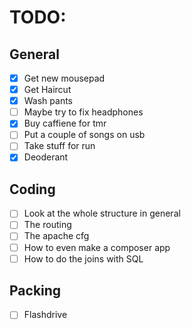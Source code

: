 # TODO:
## General 
 - [x] Get new mousepad
 - [x] Get Haircut
 - [x] Wash pants
 - [ ] Maybe try to fix headphones
 - [x] Buy caffiene for tmr
 - [ ] Put a couple of songs on usb
 - [ ] Take stuff for run
 - [x] Deoderant
## Coding
 - [ ] Look at the whole structure in general
 - [ ] The routing
 - [ ] The apache cfg
 - [ ] How to even make a composer app
 - [ ] How to do the joins with SQL

## Packing
  - [ ] Flashdrive